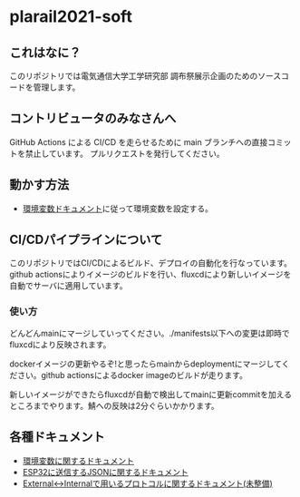 # plarail2021-soft

## これはなに？

このリポジトリでは電気通信大学工学研究部 調布祭展示企画のためのソースコードを管理します。

## コントリビュータのみなさんへ

GitHub Actions による CI/CD を走らせるために main ブランチへの直接コミットを禁止しています。 プルリクエストを発行してください。

## 動かす方法

- [環境変数ドキュメント](./docs/environmentValList.md)に従って環境変数を設定する。

## CI/CDパイプラインについて

このリポジトリではCI/CDによるビルド、デプロイの自動化を行なっています。
github actionsによりイメージのビルドを行い、fluxcdにより新しいイメージを自動でサーバに適用しています。

### 使い方

どんどんmainにマージしていってください。./manifests以下への変更は即時でfluxcdにより反映されます。

dockerイメージの更新やるぞ!と思ったらmainからdeploymentにマージしてください。github actionsによるdocker imageのビルドが走ります。

新しいイメージができたらfluxcdが自動で検出してmainに更新commitを加えるところまでやります。鯖への反映は2分ぐらいかかります。

## 各種ドキュメント

- [環境変数に関するドキュメント](./docs/environmentValList.md)
- [ESP32に送信するJSONに関するドキュメント](./docs/api.md)
- [External<->Internalで用いるプロトコルに関するドキュメント(未整備)](./docs/protocolBuf.md)

